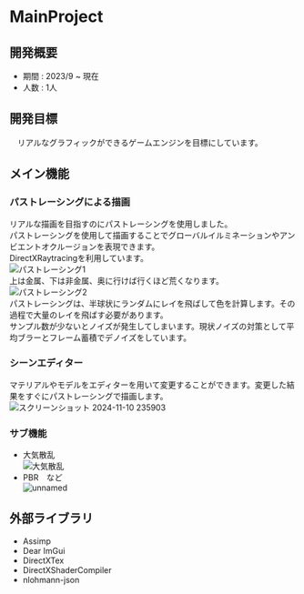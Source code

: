 # MainProject

## 開発概要
- 期間 : 2023/9 ~ 現在
- 人数 : 1人

## 開発目標
　リアルなグラフィックができるゲームエンジンを目標にしています。

## メイン機能
### パストレーシングによる描画
リアルな描画を目指すのにパストレーシングを使用しました。\
パストレーシングを使用して描画することでグローバルイルミネーションやアンビエントオクルージョンを表現できます。\
DirectXRaytracingを利用しています。\
![パストレーシング1](https://github.com/user-attachments/assets/0c2965e4-12c0-45b2-a0ce-343d346e467c)\
上は金属、下は非金属、奥に行けば行くほど荒くなります。\
![パストレーシング2](https://github.com/user-attachments/assets/abb1bde6-14ef-402f-8705-4cdc44479dea)\
パストレーシングは、半球状にランダムにレイを飛ばして色を計算します。その過程で大量のレイを飛ばす必要があります。\
サンプル数が少ないとノイズが発生してしまいます。現状ノイズの対策として平均ブラーとフレーム蓄積でデノイズをしています。

### シーンエディター
マテリアルやモデルをエディターを用いて変更することができます。変更した結果をすぐにパストレーシングで描画します。
![スクリーンショット 2024-11-10 235903](https://github.com/user-attachments/assets/3baf6177-c1f7-4eb1-b059-14d9b9d5c8aa)

### サブ機能
- 大気散乱\
![大気散乱](https://github.com/user-attachments/assets/11bf473c-85fc-4f8d-ac11-77eed10e54be)
- PBR　など\
![unnamed](https://github.com/user-attachments/assets/9346965e-d5d9-46df-80f0-cb37727b12a9)


## 外部ライブラリ
- Assimp
- Dear ImGui
- DirectXTex
- DirectXShaderCompiler
- nlohmann-json

